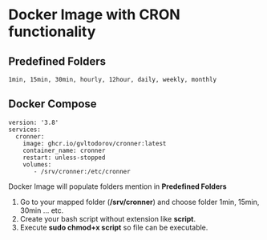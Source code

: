 # Docker Image with CRON functionality

## Predefined Folders

```1min, 15min, 30min, hourly, 12hour, daily, weekly, monthly```

## Docker Compose

```
version: '3.8'
services:  
  cronner:
    image: ghcr.io/gvltodorov/cronner:latest
    container_name: cronner
    restart: unless-stopped
    volumes:
       - /srv/cronner:/etc/cronner
```

Docker Image will populate folders mention in **Predefined Folders**
1. Go to your mapped folder (**/srv/cronner**) and choose folder 1min, 15min, 30min ... etc.
2. Create your bash script without extension like **script**.
3. Execute **sudo chmod+x script** so file can be executable.

